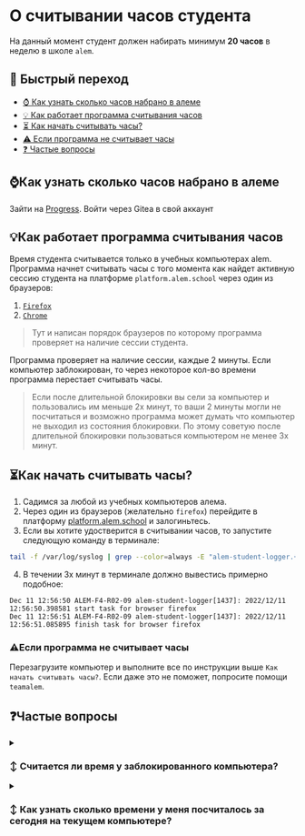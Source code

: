# О считывании часов студента
На данный момент студент должен набирать минимум **20 часов** в неделю в школе `alem`.

## 🔖 Быстрый переход
- [⌚ Как узнать сколько часов набрано в алеме](#как-узнать-сколько-часов-набрано-в-алеме)
- [💡 Как работает программа считывания часов](#как-работает-программа-считывания-часов)
- [⏳ Как начать считывать часы?](#как-начать-считывать-часы)
- [⚠ Eсли программа не считывает часы](#eсли-программа-не-считывает-часы)
- [❓ Частые вопросы](#частые-вопросы)

## ⌚Как узнать сколько часов набрано в алеме

Зайти на [Progress](https://progress.alem.school/). Войти через Gitea в свой аккаунт


## 💡Как работает программа считывания часов
Время студента считывается только в учебных компьютерах alem.
Программа начнет считывать часы с того момента как найдет активную сессию студента на платформе `platform.alem.school` через один из браузеров:
1. [`Firefox`](https://www.mozilla.org/en-US/firefox/)
2. [`Chrome`](https://www.google.kz/intl/en/chrome/)
> Тут и написан порядок браузеров по которому программа проверяет на наличие сессии студента.

Программа проверяет на наличие сессии, каждые 2 минуты. Если компьютер заблокирован, то через некоторое кол-во времени программа перестает считывать часы.
> Если после длительной блокировки вы сели за компьютер и пользовались им меньше 2х минут, то ваши 2 минуты могли не посчитаться и возможно программа может думать что компьютер не выходил из состояния блокировки. По этому советую после длительной блокировки пользоваться компьютером не менее 3х минут.


## ⏳Как начать считывать часы?
1. Садимся за любой из учебных компьютеров алема.
2. Через один из браузеров (желательно `firefox`) перейдите в платформу [platform.alem.school](https://platform.alem.school) и залогиньтесь.
3. Если вы хотите удостверится в считывании часов, то запустите следующую команду в терминале:
```sh
tail -f /var/log/syslog | grep --color=always -E "alem-student-logger.+"
```
4. В течении 3х минут в терминале должно вывестись примерно подобное:
```console
Dec 11 12:56:50 ALEM-F4-R02-09 alem-student-logger[1437]: 2022/12/11 12:56:50.398581 start task for browser firefox
Dec 11 12:56:51 ALEM-F4-R02-09 alem-student-logger[1437]: 2022/12/11 12:56:51.085895 finish task for browser firefox
```

### ⚠Eсли программа не считывает часы
Перезагрузите компьютер и выполните все по инструкции выше `Как начать считывать часы?`. Если даже это не поможет, попросите помощи `teamalem`.

## ❓Частые вопросы

<details>
<summary>

### ↕️ Считается ли время у заблокированного компьютера?
</summary>

Да, но только некоторое время с момента блокировки компьютера.

</details>
<details>
<summary>

### ↕️ Как узнать сколько времени у меня посчиталось за сегодня на текущем компьютере?
</summary>

Читай [⌚ Как узнать сколько часов набрано в алеме](#как-узнать-сколько-часов-набрано-в-алеме)

</details>
